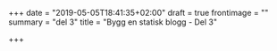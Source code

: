 +++
date = "2019-05-05T18:41:35+02:00"
draft = true
frontimage = ""
summary = "del 3"
title = "Bygg en statisk blogg - Del 3"

+++
